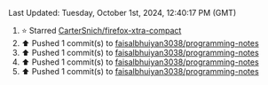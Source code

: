<!--RECENT_ACTIVITY:last_update-->
Last Updated: Tuesday, October 1st, 2024, 12:40:17 PM (GMT)
<!--RECENT_ACTIVITY:last_update_end-->
<!--RECENT_ACTIVITY:start-->
1. ⭐ Starred [CarterSnich/firefox-xtra-compact](https://github.com/CarterSnich/firefox-xtra-compact)<br>
2. ⬆️ Pushed 1 commit(s) to [faisalbhuiyan3038/programming-notes](https://github.com/faisalbhuiyan3038/programming-notes)<br>
3. ⬆️ Pushed 1 commit(s) to [faisalbhuiyan3038/programming-notes](https://github.com/faisalbhuiyan3038/programming-notes)<br>
4. ⬆️ Pushed 1 commit(s) to [faisalbhuiyan3038/programming-notes](https://github.com/faisalbhuiyan3038/programming-notes)<br>
5. ⬆️ Pushed 1 commit(s) to [faisalbhuiyan3038/programming-notes](https://github.com/faisalbhuiyan3038/programming-notes)<br>
<!--RECENT_ACTIVITY:end-->
